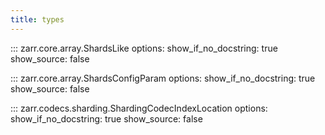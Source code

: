 ```yaml
---
title: types
---
```


::: zarr.core.array.ShardsLike
    options:
      show_if_no_docstring: true
      show_source: false

::: zarr.core.array.ShardsConfigParam
    options:
      show_if_no_docstring: true
      show_source: false

::: zarr.codecs.sharding.ShardingCodecIndexLocation
    options:
      show_if_no_docstring: true
      show_source: false

